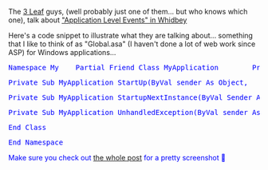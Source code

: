 The [3 Leaf](http://www.3leaf.com/) guys, (well probably just one of them... but who knows which one), talk about ["Application Level Events" in Whidbey](http://ea.3leaf.com/2004/06/application_lev.html)

Here's a code snippet to illustrate what they are talking about... something that I like to think of as "Global.asa" (I haven't done a lot of web work since ASP) for Windows applications...

<pre><font color="blue" family="Microsoft Sans Serif">Namespace My    Partial <font color="blue" family="Microsoft Sans Serif">Friend <font color="blue" family="Microsoft Sans Serif">Class MyApplication        <font color="blue" family="Microsoft Sans Serif">Private <font color="blue" family="Microsoft Sans Serif">Sub MyApplication_Shutdown(<font color="blue" family="Microsoft Sans Serif">ByVal Sender <font color="blue" family="Microsoft Sans Serif">As <font color="blue" family="Microsoft Sans Serif">Object, _            <font color="blue" family="Microsoft Sans Serif">ByVal e <font color="blue" family="Microsoft Sans Serif">As System.Windows.Forms.ShutdownEventArgs) _            <font color="blue" family="Microsoft Sans Serif">Handles <font color="blue" family="Microsoft Sans Serif">Me.Shutdown        <font color="blue" family="Microsoft Sans Serif">End <font color="blue" family="Microsoft Sans Serif">Sub</pre>

<pre><font color="blue" family="Microsoft Sans Serif">Private <font color="blue" family="Microsoft Sans Serif">Sub MyApplication_StartUp(<font color="blue" family="Microsoft Sans Serif">ByVal sender <font color="blue" family="Microsoft Sans Serif">As <font color="blue" family="Microsoft Sans Serif">Object, _            <font color="blue" family="Microsoft Sans Serif">ByVal e <font color="blue" family="Microsoft Sans Serif">As System.Windows.Forms.StartupEventArgs) _            <font color="blue" family="Microsoft Sans Serif">Handles <font color="blue" family="Microsoft Sans Serif">Me.Startup        <font color="blue" family="Microsoft Sans Serif">End <font color="blue" family="Microsoft Sans Serif">Sub</pre>

<pre><font color="blue" family="Microsoft Sans Serif">Private <font color="blue" family="Microsoft Sans Serif">Sub MyApplication_StartupNextInstance(<font color="blue" family="Microsoft Sans Serif">ByVal Sender <font color="blue" family="Microsoft Sans Serif">As <font color="blue" family="Microsoft Sans Serif">Object, _            <font color="blue" family="Microsoft Sans Serif">ByVal e <font color="blue" family="Microsoft Sans Serif">As System.Windows.Forms.StartupNextInstanceEventArgs) _            <font color="blue" family="Microsoft Sans Serif">Handles <font color="blue" family="Microsoft Sans Serif">Me.StartupNextInstance        <font color="blue" family="Microsoft Sans Serif">End <font color="blue" family="Microsoft Sans Serif">Sub</pre>

<pre><font color="blue" family="Microsoft Sans Serif">Private <font color="blue" family="Microsoft Sans Serif">Sub MyApplication_UnhandledException(<font color="blue" family="Microsoft Sans Serif">ByVal sender <font color="blue" family="Microsoft Sans Serif">As <font color="blue" family="Microsoft Sans Serif">Object, _            <font color="blue" family="Microsoft Sans Serif">ByVal e <font color="blue" family="Microsoft Sans Serif">As System.Threading.ThreadExceptionEventArgs) _            <font color="blue" family="Microsoft Sans Serif">Handles <font color="blue" family="Microsoft Sans Serif">Me.UnhandledException        <font color="blue" family="Microsoft Sans Serif">End <font color="blue" family="Microsoft Sans Serif">Sub</pre>

<pre><font color="blue" family="Microsoft Sans Serif">End <font color="blue" family="Microsoft Sans Serif">Class</pre>

<pre><font color="blue" family="Microsoft Sans Serif">End <font color="blue" family="Microsoft Sans Serif">Namespace</pre>

Make sure you check out [the whole post](http://ea.3leaf.com/2004/06/application_lev.html) for a pretty screenshot 🙂
